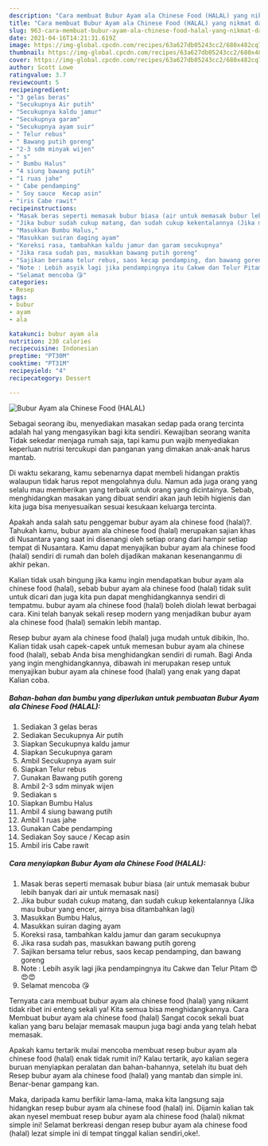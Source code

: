 ```yaml
---
description: "Cara membuat Bubur Ayam ala Chinese Food (HALAL) yang nikmat dan Mudah Dibuat"
title: "Cara membuat Bubur Ayam ala Chinese Food (HALAL) yang nikmat dan Mudah Dibuat"
slug: 963-cara-membuat-bubur-ayam-ala-chinese-food-halal-yang-nikmat-dan-mudah-dibuat
date: 2021-04-16T14:21:31.619Z
image: https://img-global.cpcdn.com/recipes/63a627db05243cc2/680x482cq70/bubur-ayam-ala-chinese-food-halal-foto-resep-utama.jpg
thumbnail: https://img-global.cpcdn.com/recipes/63a627db05243cc2/680x482cq70/bubur-ayam-ala-chinese-food-halal-foto-resep-utama.jpg
cover: https://img-global.cpcdn.com/recipes/63a627db05243cc2/680x482cq70/bubur-ayam-ala-chinese-food-halal-foto-resep-utama.jpg
author: Scott Lowe
ratingvalue: 3.7
reviewcount: 5
recipeingredient:
- "3 gelas beras"
- "Secukupnya Air putih"
- "Secukupnya kaldu jamur"
- "Secukupnya garam"
- "Secukupnya ayam suir"
- " Telur rebus"
- " Bawang putih goreng"
- "2-3 sdm minyak wijen"
- " s"
- " Bumbu Halus"
- "4 siung bawang putih"
- "1 ruas jahe"
- " Cabe pendamping"
- " Soy sauce  Kecap asin"
- "iris Cabe rawit"
recipeinstructions:
- "Masak beras seperti memasak bubur biasa (air untuk memasak bubur lebih banyak dari air untuk memasak nasi)"
- "Jika bubur sudah cukup matang, dan sudah cukup kekentalannya (Jika mau bubur yang encer, airnya bisa ditambahkan lagi)"
- "Masukkan Bumbu Halus,"
- "Masukkan suiran daging ayam"
- "Koreksi rasa, tambahkan kaldu jamur dan garam secukupnya"
- "Jika rasa sudah pas, masukkan bawang putih goreng"
- "Sajikan bersama telur rebus, saos kecap pendamping, dan bawang goreng"
- "Note : Lebih asyik lagi jika pendampingnya itu Cakwe dan Telur Pitam 😍😍😍"
- "Selamat mencoba 😘"
categories:
- Resep
tags:
- bubur
- ayam
- ala

katakunci: bubur ayam ala 
nutrition: 230 calories
recipecuisine: Indonesian
preptime: "PT30M"
cooktime: "PT31M"
recipeyield: "4"
recipecategory: Dessert

---
```



![Bubur Ayam ala Chinese Food (HALAL)](https://img-global.cpcdn.com/recipes/63a627db05243cc2/680x482cq70/bubur-ayam-ala-chinese-food-halal-foto-resep-utama.jpg)

Sebagai seorang ibu, menyediakan masakan sedap pada orang tercinta adalah hal yang mengasyikan bagi kita sendiri. Kewajiban seorang  wanita Tidak sekedar menjaga rumah saja, tapi kamu pun wajib menyediakan keperluan nutrisi tercukupi dan panganan yang dimakan anak-anak harus mantab.

Di waktu  sekarang, kamu sebenarnya dapat membeli hidangan praktis walaupun tidak harus repot mengolahnya dulu. Namun ada juga orang yang selalu mau memberikan yang terbaik untuk orang yang dicintainya. Sebab, menghidangkan masakan yang dibuat sendiri akan jauh lebih higienis dan kita juga bisa menyesuaikan sesuai kesukaan keluarga tercinta. 



Apakah anda salah satu penggemar bubur ayam ala chinese food (halal)?. Tahukah kamu, bubur ayam ala chinese food (halal) merupakan sajian khas di Nusantara yang saat ini disenangi oleh setiap orang dari hampir setiap tempat di Nusantara. Kamu dapat menyajikan bubur ayam ala chinese food (halal) sendiri di rumah dan boleh dijadikan makanan kesenanganmu di akhir pekan.

Kalian tidak usah bingung jika kamu ingin mendapatkan bubur ayam ala chinese food (halal), sebab bubur ayam ala chinese food (halal) tidak sulit untuk dicari dan juga kita pun dapat menghidangkannya sendiri di tempatmu. bubur ayam ala chinese food (halal) boleh diolah lewat berbagai cara. Kini telah banyak sekali resep modern yang menjadikan bubur ayam ala chinese food (halal) semakin lebih mantap.

Resep bubur ayam ala chinese food (halal) juga mudah untuk dibikin, lho. Kalian tidak usah capek-capek untuk memesan bubur ayam ala chinese food (halal), sebab Anda bisa menghidangkan sendiri di rumah. Bagi Anda yang ingin menghidangkannya, dibawah ini merupakan resep untuk menyajikan bubur ayam ala chinese food (halal) yang enak yang dapat Kalian coba.

<!--inarticleads1-->

##### Bahan-bahan dan bumbu yang diperlukan untuk pembuatan Bubur Ayam ala Chinese Food (HALAL):

1. Sediakan 3 gelas beras
1. Sediakan Secukupnya Air putih
1. Siapkan Secukupnya kaldu jamur
1. Siapkan Secukupnya garam
1. Ambil Secukupnya ayam suir
1. Siapkan  Telur rebus
1. Gunakan  Bawang putih goreng
1. Ambil 2-3 sdm minyak wijen
1. Sediakan  s
1. Siapkan  Bumbu Halus
1. Ambil 4 siung bawang putih
1. Ambil 1 ruas jahe
1. Gunakan  Cabe pendamping
1. Sediakan  Soy sauce / Kecap asin
1. Ambil iris Cabe rawit




<!--inarticleads2-->

##### Cara menyiapkan Bubur Ayam ala Chinese Food (HALAL):

1. Masak beras seperti memasak bubur biasa (air untuk memasak bubur lebih banyak dari air untuk memasak nasi)
1. Jika bubur sudah cukup matang, dan sudah cukup kekentalannya (Jika mau bubur yang encer, airnya bisa ditambahkan lagi)
1. Masukkan Bumbu Halus,
1. Masukkan suiran daging ayam
1. Koreksi rasa, tambahkan kaldu jamur dan garam secukupnya
1. Jika rasa sudah pas, masukkan bawang putih goreng
1. Sajikan bersama telur rebus, saos kecap pendamping, dan bawang goreng
1. Note : Lebih asyik lagi jika pendampingnya itu Cakwe dan Telur Pitam 😍😍😍
1. Selamat mencoba 😘




Ternyata cara membuat bubur ayam ala chinese food (halal) yang nikamt tidak ribet ini enteng sekali ya! Kita semua bisa menghidangkannya. Cara Membuat bubur ayam ala chinese food (halal) Sangat cocok sekali buat kalian yang baru belajar memasak maupun juga bagi anda yang telah hebat memasak.

Apakah kamu tertarik mulai mencoba membuat resep bubur ayam ala chinese food (halal) enak tidak rumit ini? Kalau tertarik, ayo kalian segera buruan menyiapkan peralatan dan bahan-bahannya, setelah itu buat deh Resep bubur ayam ala chinese food (halal) yang mantab dan simple ini. Benar-benar gampang kan. 

Maka, daripada kamu berfikir lama-lama, maka kita langsung saja hidangkan resep bubur ayam ala chinese food (halal) ini. Dijamin kalian tak akan nyesel membuat resep bubur ayam ala chinese food (halal) nikmat simple ini! Selamat berkreasi dengan resep bubur ayam ala chinese food (halal) lezat simple ini di tempat tinggal kalian sendiri,oke!.

